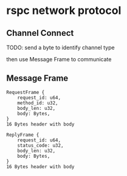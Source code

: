 # rspc network protocol

## Channel Connect
TODO: send a byte to identify channel type

then use Message Frame to communicate

## Message Frame

```
RequestFrame {
    request_id: u64,
    method_id: u32,
    body_len: u32,
    body: Bytes,
}
16 Bytes header with body

ReplyFrame {
    request_id: u64,
    status_code: u32,
    body_len: u32,
    body: Bytes,
}
16 Bytes header with body

```

